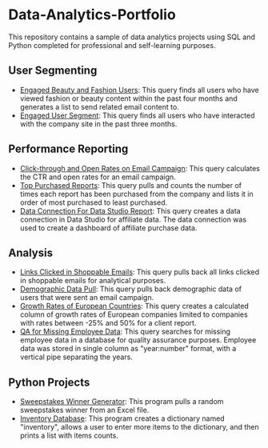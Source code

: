 # Data-Analytics-Portfolio
This repository contains a sample of data analytics projects using SQL and Python completed for professional and self-learning purposes.

## User Segmenting    
- [Engaged Beauty and Fashion Users](https://github.com/steph1178/Data-Analytics-Portfolio/blob/master/Segmented%20engaged%20beauty%20and%20fashion%20users): This query finds all users who have viewed fashion or beauty content within the past four months and generates a list to send related email content to.     
- [Engaged User Segment](https://github.com/steph1178/Data-Analytics-Portfolio/blob/master/segmenting%20engaged%20users): This query finds all users who have interacted with the company site in the past three months.   

## Performance Reporting    
* [Click-through and Open Rates on Email Campaign](https://github.com/steph1178/Data-Analytics-Portfolio/blob/master/Email%20Campaign%20CTR%20and%20Open%20Rates): This query calculates the CTR and open rates for an email campaign.   
* [Top Purchased Reports](https://github.com/steph1178/Data-Analytics-Portfolio/blob/master/A%20list%20of%20the%20company's%20%20most%20purchased%20reports): This query pulls and counts the number of times each report has been purchased from the company and lists it in order of most purchased to least purchased. 
* [Data Connection For Data Studio Report](https://github.com/steph1178/Data-Analytics-Portfolio/blob/master/Data%20Connection%20For%20Data%20Studio): This query creates a data connection in Data Studio for affiliate data. The data connection was used to create a dashboard of affiliate purchase data.

## Analysis
* [Links Clicked in Shoppable Emails](https://github.com/steph1178/Data-Analytics-Portfolio/blob/master/Links%20Clicked%20in%20Shopping%20Emails): This query pulls back all links clicked in shoppable emails for analytical purposes.
* [Demographic Data Pull](https://github.com/steph1178/Data-Analytics-Portfolio/blob/master/demographic%20data%20pull): This query pulls back demographic data of users that were sent an email campaign.
* [Growth Rates of European Countries](https://github.com/steph1178/Data-Analytics-Portfolio/blob/master/Revenue%20Growth%20Rates%20for%20European%20Companies): This query creates a calculated column of growth rates of European companies limited to companies with rates between -25% and 50% for a client report.
* [QA for Missing Employee Data](https://github.com/steph1178/Data-Analytics-Portfolio/blob/master/QA%20Missing%20Data): This query searches for missing employee data in a database for quality assurance purposes. Employee data was stored in single column as "year:number" format, with a vertical pipe separating the years.

## Python Projects
* [Sweepstakes Winner Generator](https://github.com/steph1178/Data-Analytics-Portfolio/blob/master/Sweepstakes%20Winner%20Generator): This program pulls a random sweepstakes winner from an Excel file.
* [Inventory Database](https://github.com/steph1178/Data-Analytics-Portfolio/blob/master/Inventory%20Database): This program creates a dictionary named "inventory", allows a user to enter more items to the dictionary, and then prints a list with items counts.
